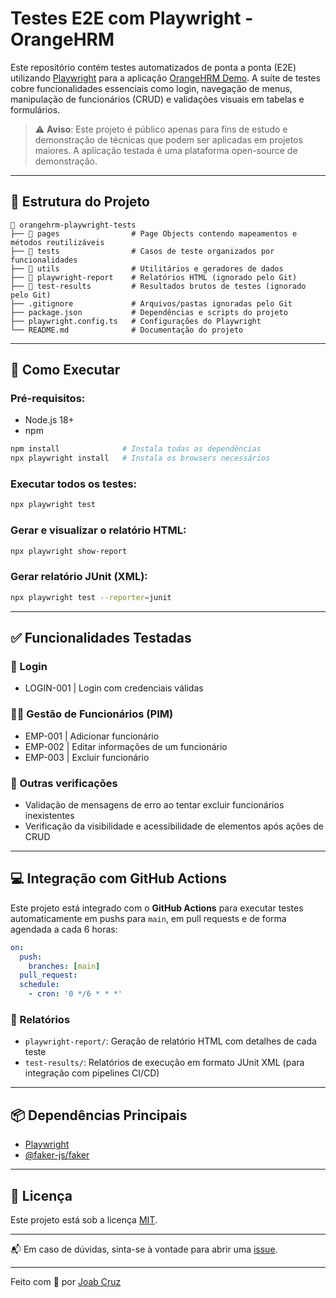 # Testes E2E com Playwright - OrangeHRM

Este repositório contém testes automatizados de ponta a ponta (E2E) utilizando [Playwright](https://playwright.dev/) para a aplicação [OrangeHRM Demo](https://opensource-demo.orangehrmlive.com/). A suíte de testes cobre funcionalidades essenciais como login, navegação de menus, manipulação de funcionários (CRUD) e validações visuais em tabelas e formulários.

> ⚠️ **Aviso**: Este projeto é público apenas para fins de estudo e demonstração de técnicas que podem ser aplicadas em projetos maiores. A aplicação testada é uma plataforma open-source de demonstração.

---

## 📂 Estrutura do Projeto

```
📁 orangehrm-playwright-tests
├── 📁 pages                # Page Objects contendo mapeamentos e métodos reutilizáveis
├── 📁 tests                # Casos de teste organizados por funcionalidades
├── 📁 utils                # Utilitários e geradores de dados
├── 📁 playwright-report    # Relatórios HTML (ignorado pelo Git)
├── 📁 test-results         # Resultados brutos de testes (ignorado pelo Git)
├── .gitignore             # Arquivos/pastas ignoradas pelo Git
├── package.json           # Dependências e scripts do projeto
├── playwright.config.ts   # Configurações do Playwright
└── README.md              # Documentação do projeto
```

---

## 🚀 Como Executar

### Pré-requisitos:
- Node.js 18+
- npm

```bash
npm install              # Instala todas as dependências
npx playwright install   # Instala os browsers necessários
```

### Executar todos os testes:
```bash
npx playwright test
```

### Gerar e visualizar o relatório HTML:
```bash
npx playwright show-report
```

### Gerar relatório JUnit (XML):
```bash
npx playwright test --reporter=junit
```

---

## ✅ Funcionalidades Testadas

### 🔐 Login
- LOGIN-001 | Login com credenciais válidas

### 🧑‍💼 Gestão de Funcionários (PIM)
- EMP-001 | Adicionar funcionário
- EMP-002 | Editar informações de um funcionário
- EMP-003 | Excluir funcionário

### 🧪 Outras verificações
- Validação de mensagens de erro ao tentar excluir funcionários inexistentes
- Verificação da visibilidade e acessibilidade de elementos após ações de CRUD

---

## 💻 Integração com GitHub Actions

Este projeto está integrado com o **GitHub Actions** para executar testes automaticamente em pushs para `main`, em pull requests e de forma agendada a cada 6 horas:

```yaml
on:
  push:
    branches: [main]
  pull_request:
  schedule:
    - cron: '0 */6 * * *'
```

### 🎯 Relatórios
- `playwright-report/`: Geração de relatório HTML com detalhes de cada teste
- `test-results/`: Relatórios de execução em formato JUnit XML (para integração com pipelines CI/CD)

---

## 📦 Dependências Principais

- [Playwright](https://playwright.dev/)
- [@faker-js/faker](https://www.npmjs.com/package/@faker-js/faker)

---

## 📄 Licença

Este projeto está sob a licença [MIT](LICENSE).

---

📬 Em caso de dúvidas, sinta-se à vontade para abrir uma [issue](https://github.com/joab102011/orangehrm-playwright-tests/issues).

---

Feito com 💙 por [Joab Cruz](https://github.com/joab102011)
